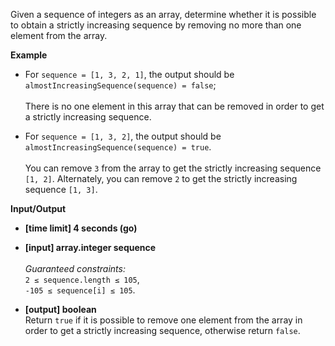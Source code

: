 Given a sequence of integers as an array, determine whether it is possible to obtain a strictly increasing sequence by removing no more than one element from the array.

__Example__

* For `sequence = [1, 3, 2, 1]`, the output should be<br />`almostIncreasingSequence(sequence) = false`; <br/> <br/>There is no one element in this array that can be removed in order to get a strictly increasing sequence.

* For `sequence = [1, 3, 2]`, the output should be<br />`almostIncreasingSequence(sequence) = true`. <br /> <br />You can remove `3` from the array to get the strictly increasing sequence `[1, 2]`. Alternately, you can remove `2` to get the strictly increasing sequence `[1, 3]`.

__Input/Output__

* __[time limit] 4 seconds (go)__
* __[input] array.integer sequence__<br /><br />_Guaranteed constraints:_<br />`2 ≤ sequence.length ≤ 105`,<br />`-105 ≤ sequence[i] ≤ 105`.

* __[output] boolean__ <br />Return `true` if it is possible to remove one element from the array in order to get a strictly increasing sequence, otherwise return `false`.